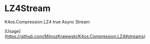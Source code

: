 # LZ4Stream
K4os.Compression.LZ4 true Async Stream

 [Usage] (https://github.com/MiloszKrajewski/K4os.Compression.LZ4#streams)